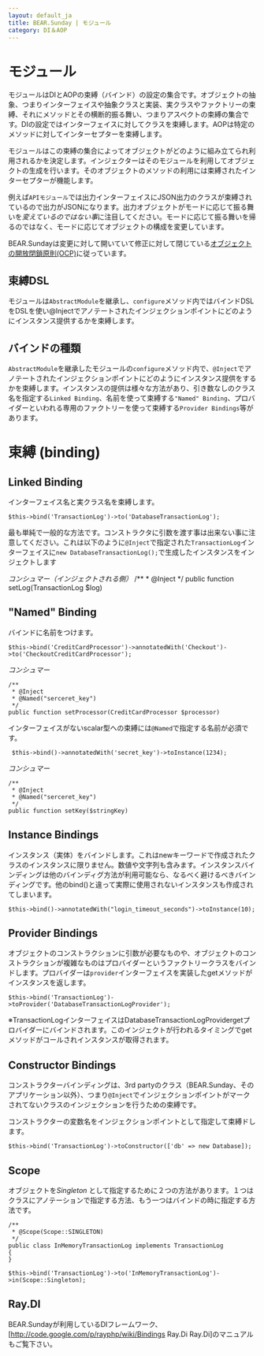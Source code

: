 ```yaml
---
layout: default_ja
title: BEAR.Sunday | モジュール
category: DI＆AOP
---
```


# モジュール 

モジュールはDIとAOPの束縛（バインド）の設定の集合です。オブジェクトの抽象、つまりインターフェイスや抽象クラスと実装、実クラスやファクトリーの束縛、それにメソッドとその横断的振る舞い、つまりアスペクトの束縛の集合です。DIの設定ではインターフェイスに対してクラスを束縛します。AOPは特定のメソッドに対してインターセプターを束縛します。

モジュールはこの束縛の集合によってオブジェクトがどのように組み立てられ利用されるかを決定します。インジェクターはそのモジュールを利用してオブジェクトの生成を行います。そのオブジェクトのメソッドの利用には束縛されたインターセプターが機能します。

例えば`APIモジュール`では出力インターフェイスにJSON出力のクラスが束縛されているので出力がJSONになります。出力オブジェクトがモードに応じて振る舞いを*変えているのではない事*に注目してください。モードに応じて振る舞いを帰るのではなく、モードに応じてオブジェクトの構成を変更しています。

BEAR.Sundayは変更に対して開いていて修正に対して閉じている[オブジェクトの開放閉鎖原則(OCP)](http://d.hatena.ne.jp/asakichy/20090126/1232979830)に従っています。

## 束縛DSL 

モジュールは`AbstractModule`を継承し、`configure`メソッド内ではバインドDSLをDSLを使い@Injectでアノテートされたインジェクションポイントにどのようにインスタンス提供するかを束縛します。 


## バインドの種類 

`AbstractModule`を継承したモジュールの`configure`メソッド内で、`@Inject`でアノテートされたインジェクションポイントにどのようにインスタンス提供をするかを束縛します。インスタンスの提供は様々な方法があり、引き数なしのクラス名を指定する`Linked Binding`、名前を使って束縛する`"Named" Binding`、プロバイダーといわれる専用のファクトリーを使って束縛する`Provider Bindings`等があります。

# 束縛 (binding) 

## Linked Binding 

インターフェイス名と実クラス名を束縛します。

    $this->bind('TransactionLog')->to('DatabaseTransactionLog');

最も単純で一般的な方法です。コンストラクタに引数を渡す事は出来ない事に注意してください。これは以下のように`@Inject`で指定された`TransactionLog`インターフェイスに`new DatabaseTransactionLog();`で生成したインスタンスをインジェクトします

_コンシュマー（インジェクトされる側）_
    /**
     * @Inject
     */
    public function setLog(TransactionLog $log)

## "Named" Binding 

バインドに名前をつけます。

    $this->bind('CreditCardProcessor')->annotatedWith('Checkout')->to('CheckoutCreditCardProcessor');

_コンシュマー_

    /**
     * @Inject
     * @Named("serceret_key")
     */
    public function setProcessor(CreditCardProcessor $processor)

インターフェイスがないscalar型への束縛には`@Named`で指定する名前が必須です。

```
 $this->bind()->annotatedWith('secret_key')->toInstance(1234);
```

_コンシュマー_
```
/**
 * @Inject
 * @Named("serceret_key")
 */
public function setKey($stringKey)
```

## Instance Bindings 

インスタンス（実体）をバインドします。これはnewキーワードで作成されたクラスのインスタンスに限りません。数値や文字列も含みます。インスタンスバインディングは他のバインディグ方法が利用可能なら、なるべく避けるべきバインディングです。他のbind()と違って実際に使用されないインスタンスも作成されてしまいます。

```
$this->bind()->annotatedWith("login_timeout_seconds")->toInstance(10);
```

## Provider Bindings 

オブジェクトのコンストラクションに引数が必要なものや、オブジェクトのコンストラクションが複雑なものはプロバイダーというファクトリークラスをバインドします。プロバイダーは`provider`インターフェイスを実装したgetメソッドがインスタンスを返します。

```  
$this->bind('TransactionLog')->toProvider('DatabaseTransactionLogProvider');
```

※TransactionLogインターフェイスはDatabaseTransactionLogProvidergetプロバイダーにバインドされます。このインジェクトが行われるタイミングでgetメソッドがコールされインスタンスが取得されます。


## Constructor Bindings 
コンストラクターバインディングは、3rd partyのクラス（BEAR.Sunday、そのアプリケーション以外）、つまり`@Inject`でインジェクションポイントがマークされてないクラスのインジェクションを行うための束縛です。

コンストラクターの変数名をインジェクションポイントとして指定して束縛ドします。

```
$this->bind('TransactionLog')->toConstructor(['db' => new Database]);
```

## Scope 

オブジェクトを*Singleton* として指定するために２つの方法があります。１つはクラスにアノテーションで指定する方法、もう一つはバインドの時に指定する方法です。

```
/**
 * @Scope(Scope::SINGLETON)
 */
public class InMemoryTransactionLog implements TransactionLog
{
}
```

```
$this->bind('TransactionLog')->to('InMemoryTransactionLog')->in(Scope::Singleton);
```

## Ray.DI 

BEAR.Sundayが利用しているDIフレームワーク、[http://code.google.com/p/rayphp/wiki/Bindings Ray.Di Ray.Di]のマニュアルもご覧下さい。 